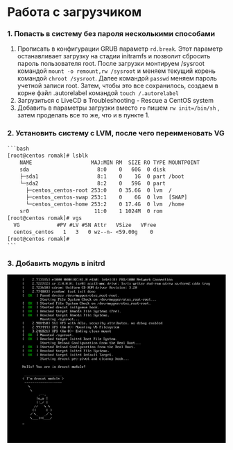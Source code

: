 # Работа с загрузчиком

### 1. Попасть в систему без пароля несколькими способами
1. Прописать в конфигурации GRUB параметр `rd.break`. Этот параметр останавливает загрузку на стадии initramfs и позволит сбросить пароль пользователя root. 
После загрузки монтируем /sysroot командой `mount -o remount,rw /sysroot` и меняем текущий корень командой `chroot /sysroot`. 
Далее командой `passwd` меняем пароль учетной записи root. 
Затем, чтобы это все сохранилось, создаем в корне файл .autorelabel командой `touch /.autorelabel`
1. Загрузиться с LiveCD  в Troubleshooting - Rescue a CentOS system
1. Добавить в параметры загрузки вместо `ro` пишем  `rw init=/bin/sh` , затем проделать все то же, что и в пункте 1.

### 2. Установить систему с LVM, после чего переименовать VG

    ```bash
    [root@centos romak]# lsblk
        NAME                   MAJ:MIN RM  SIZE RO TYPE MOUNTPOINT
        sda                      8:0    0   60G  0 disk
        ├─sda1                   8:1    0    1G  0 part /boot
        └─sda2                   8:2    0   59G  0 part
          ├─centos_centos-root 253:0    0 35.6G  0 lvm  /
          ├─centos_centos-swap 253:1    0    6G  0 lvm  [SWAP]
          └─centos_centos-home 253:2    0 17.4G  0 lvm  /home
        sr0                     11:0    1 1024M  0 rom
    [root@centos romak]# vgs
      VG            #PV #LV #SN Attr   VSize   VFree
      centos_centos   1   3   0 wz--n- <59.00g    0
    [root@centos romak]#
    ```
### 3. Добавить модуль в initrd





![Alt-loader](https://github.com/RomaK79/OTUS/blob/master/Lesson008/%D0%A1%D0%BD%D0%B8%D0%BC%D0%BE%D0%BA.PNG)
